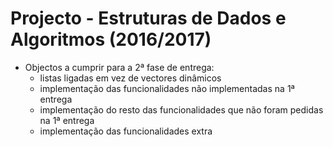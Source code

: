 # Projecto - Estruturas de Dados e Algoritmos (2016/2017)

* Objectos a cumprir para a 2ª fase de entrega:
	- listas ligadas em vez de vectores dinâmicos
	- implementação das funcionalidades não implementadas na 1ª entrega
	- implementação do resto das funcionalidades que não foram pedidas na 1ª entrega
	- implementação das funcionalidades extra

